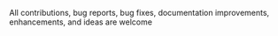 
All contributions, bug reports, bug fixes, documentation improvements, enhancements, and ideas are welcome
